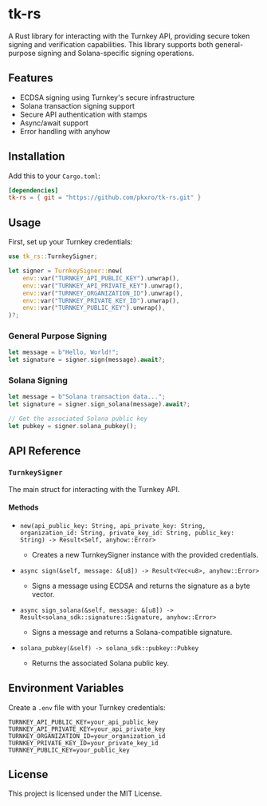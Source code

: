 # tk-rs

A Rust library for interacting with the Turnkey API, providing secure token signing and verification capabilities. This library supports both general-purpose signing and Solana-specific signing operations.

## Features

- ECDSA signing using Turnkey's secure infrastructure
- Solana transaction signing support
- Secure API authentication with stamps
- Async/await support
- Error handling with anyhow

## Installation

Add this to your `Cargo.toml`:

```toml
[dependencies]
tk-rs = { git = "https://github.com/pkxro/tk-rs.git" }
```

## Usage

First, set up your Turnkey credentials:

```rust
use tk_rs::TurnkeySigner;

let signer = TurnkeySigner::new(
    env::var("TURNKEY_API_PUBLIC_KEY").unwrap(),
    env::var("TURNKEY_API_PRIVATE_KEY").unwrap(),
    env::var("TURNKEY_ORGANIZATION_ID").unwrap(),
    env::var("TURNKEY_PRIVATE_KEY_ID").unwrap(),
    env::var("TURNKEY_PUBLIC_KEY").unwrap(),
)?;
```

### General Purpose Signing

```rust
let message = b"Hello, World!";
let signature = signer.sign(message).await?;
```

### Solana Signing

```rust
let message = b"Solana transaction data...";
let signature = signer.sign_solana(message).await?;

// Get the associated Solana public key
let pubkey = signer.solana_pubkey();
```

## API Reference

### `TurnkeySigner`

The main struct for interacting with the Turnkey API.

#### Methods

- `new(api_public_key: String, api_private_key: String, organization_id: String, private_key_id: String, public_key: String) -> Result<Self, anyhow::Error>`
  - Creates a new TurnkeySigner instance with the provided credentials.

- `async sign(&self, message: &[u8]) -> Result<Vec<u8>, anyhow::Error>`
  - Signs a message using ECDSA and returns the signature as a byte vector.

- `async sign_solana(&self, message: &[u8]) -> Result<solana_sdk::signature::Signature, anyhow::Error>`
  - Signs a message and returns a Solana-compatible signature.

- `solana_pubkey(&self) -> solana_sdk::pubkey::Pubkey`
  - Returns the associated Solana public key.

## Environment Variables

Create a `.env` file with your Turnkey credentials:

```env
TURNKEY_API_PUBLIC_KEY=your_api_public_key
TURNKEY_API_PRIVATE_KEY=your_api_private_key
TURNKEY_ORGANIZATION_ID=your_organization_id
TURNKEY_PRIVATE_KEY_ID=your_private_key_id
TURNKEY_PUBLIC_KEY=your_public_key
```

## License

This project is licensed under the MIT License.
